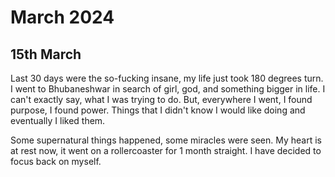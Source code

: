
# March 2024

## 15th March

Last 30 days were the so-fucking insane, my life just took 180 degrees turn. I went to Bhubaneshwar in search of girl, god, and something bigger in life. I can't exactly say, what I was trying to do. But, everywhere I went, I found purpose, I found power. Things that I didn't know I would like doing and eventually I liked them. 

Some supernatural things happened, some miracles were seen. My heart is at rest now, it went on a rollercoaster for 1 month straight. I have decided to focus back on myself.


